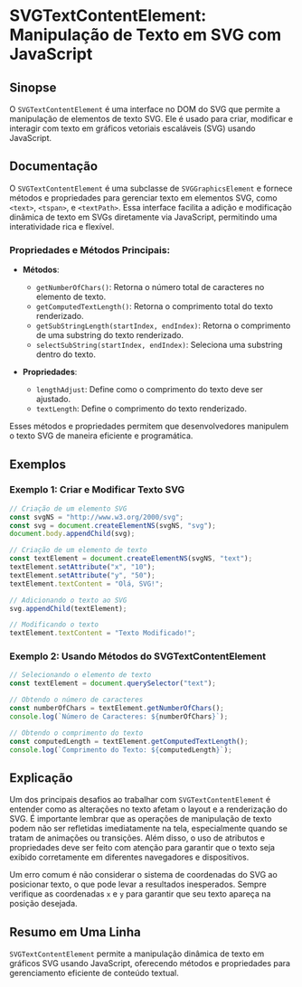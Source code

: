 <!--
Meta Description: # SVGTextContentElement: Manipulação de Texto em SVG com JavaScript ## Sinopse O `SVGTextContentElement` é uma interface no DOM do SVG que permite a m...
Meta Keywords: texto, svg, textelement, svgtextcontentelement, javascript
-->

# SVGTextContentElement: Manipulação de Texto em SVG com JavaScript

## Sinopse
O `SVGTextContentElement` é uma interface no DOM do SVG que permite a manipulação de elementos de texto SVG. Ele é usado para criar, modificar e interagir com texto em gráficos vetoriais escaláveis (SVG) usando JavaScript.

## Documentação
O `SVGTextContentElement` é uma subclasse de `SVGGraphicsElement` e fornece métodos e propriedades para gerenciar texto em elementos SVG, como `<text>`, `<tspan>`, e `<textPath>`. Essa interface facilita a adição e modificação dinâmica de texto em SVGs diretamente via JavaScript, permitindo uma interatividade rica e flexível.

### Propriedades e Métodos Principais:
- **Métodos**:
  - `getNumberOfChars()`: Retorna o número total de caracteres no elemento de texto.
  - `getComputedTextLength()`: Retorna o comprimento total do texto renderizado.
  - `getSubStringLength(startIndex, endIndex)`: Retorna o comprimento de uma substring do texto renderizado.
  - `selectSubString(startIndex, endIndex)`: Seleciona uma substring dentro do texto.

- **Propriedades**:
  - `lengthAdjust`: Define como o comprimento do texto deve ser ajustado.
  - `textLength`: Define o comprimento do texto renderizado.

Esses métodos e propriedades permitem que desenvolvedores manipulem o texto SVG de maneira eficiente e programática.

## Exemplos
### Exemplo 1: Criar e Modificar Texto SVG
```javascript
// Criação de um elemento SVG
const svgNS = "http://www.w3.org/2000/svg";
const svg = document.createElementNS(svgNS, "svg");
document.body.appendChild(svg);

// Criação de um elemento de texto
const textElement = document.createElementNS(svgNS, "text");
textElement.setAttribute("x", "10");
textElement.setAttribute("y", "50");
textElement.textContent = "Olá, SVG!";

// Adicionando o texto ao SVG
svg.appendChild(textElement);

// Modificando o texto
textElement.textContent = "Texto Modificado!";
```

### Exemplo 2: Usando Métodos do SVGTextContentElement
```javascript
// Selecionando o elemento de texto
const textElement = document.querySelector("text");

// Obtendo o número de caracteres
const numberOfChars = textElement.getNumberOfChars();
console.log(`Número de Caracteres: ${numberOfChars}`);

// Obtendo o comprimento do texto
const computedLength = textElement.getComputedTextLength();
console.log(`Comprimento do Texto: ${computedLength}`);
```

## Explicação
Um dos principais desafios ao trabalhar com `SVGTextContentElement` é entender como as alterações no texto afetam o layout e a renderização do SVG. É importante lembrar que as operações de manipulação de texto podem não ser refletidas imediatamente na tela, especialmente quando se tratam de animações ou transições. Além disso, o uso de atributos e propriedades deve ser feito com atenção para garantir que o texto seja exibido corretamente em diferentes navegadores e dispositivos.

Um erro comum é não considerar o sistema de coordenadas do SVG ao posicionar texto, o que pode levar a resultados inesperados. Sempre verifique as coordenadas `x` e `y` para garantir que seu texto apareça na posição desejada.

## Resumo em Uma Linha
`SVGTextContentElement` permite a manipulação dinâmica de texto em gráficos SVG usando JavaScript, oferecendo métodos e propriedades para gerenciamento eficiente de conteúdo textual.